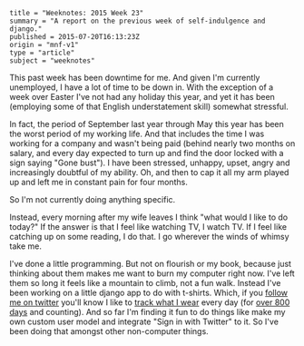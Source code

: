 ```
title = "Weeknotes: 2015 Week 23"
summary = "A report on the previous week of self-indulgence and django."
published = 2015-07-20T16:13:23Z
origin = "mnf-v1"
type = "article"
subject = "weeknotes"
```

This past week has been downtime for me. And given I'm currently unemployed, I
have a lot of time to be down in. With the exception of a week over Easter
I've not had any holiday this year, and yet it has been (employing some of
that English understatement skill) somewhat stressful.

In fact, the period of September last year through May this year has been the
worst period of my working life. And that includes the time I was working for
a company and wasn't being paid (behind nearly two months on salary, and every
day expected to turn up and find the door locked with a sign saying "Gone
bust"). I have been stressed, unhappy, upset, angry and increasingly doubtful
of my ability. Oh, and then to cap it all my arm played up and left me in
constant pain for four months.

So I'm not currently doing anything specific.

Instead, every morning after my wife leaves I think "what would I like to do
today?" If the answer is that I feel like watching TV, I watch TV. If I feel
like catching up on some reading, I do that. I go wherever the winds of whimsy
take me.

I've done a little programming. But not on flourish or my book, because just
thinking about them makes me want to burn my computer right now. I've left
them so long it feels like a mountain to climb, not a fun walk. Instead I've
been working on a little django app to do with t-shirts. Which, if you [follow
me on twitter][ch] you'll know I like to [track what I wear][track] every day
(for [over 800 days][800] and counting). And so far I'm finding it fun to do
things like make my own custom user model and integrate "Sign in with Twitter"
to it. So I've been doing that amongst other non-computer things.


[ch]: https://twitter.com/cackhanded
[track]: https://twitter.com/search?q=from%3Acackhanded%20%23tshirt
[800]: https://twitter.com/cackhanded/status/621695198381211648
